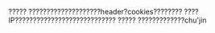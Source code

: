 ?????
        ????????????????????header?cookies????????
        ????IP????????????????????????????
?????
        ?????????????chu'jin